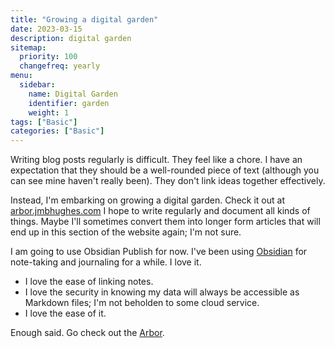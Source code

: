 ```yaml
---
title: "Growing a digital garden"
date: 2023-03-15
description: digital garden
sitemap:
  priority: 100
  changefreq: yearly
menu:
  sidebar:
    name: Digital Garden
    identifier: garden
    weight: 1
tags: ["Basic"]
categories: ["Basic"]
---
```


Writing blog posts regularly is difficult. They feel like a chore. I have an expectation that they should be a well-rounded piece of text (although you can see mine haven't really been). They don't link ideas together effectively.

Instead, I'm embarking on growing a digital garden. Check it out at [arbor.jmbhughes.com](https://arbor.jmbhughes.com) I hope to write regularly and document all kinds of things. Maybe I'll sometimes convert them into longer form articles that will end up in this section of the website again; I'm not sure. 

I am going to use Obsidian Publish for now. I've been using [Obsidian](https://obsidian.md) for note-taking and journaling for a while. I love it. 
- I love the ease of linking notes. 
- I love the security in knowing my data will always be accessible as Markdown files; I'm not beholden to some cloud service. 
- I love the ease of it. 

Enough said. Go check out the [Arbor](https://arbor.jmbhughes.com). 